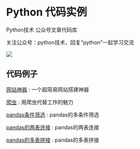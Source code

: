 # Python 代码实例

Python技术 公众号文章代码库


关注公众号：python技术，回复"python"一起学习交流

![](http://favorites.ren/assets/images/python.jpg)

## 代码例子

[网站神器](https://github.com/JustDoPython/python-examples/tree/master/qingxiangke/easyWeb) : 一个超简易网站搭建神器

[爬虫](https://github.com/JustDoPython/python-examples/tree/master/qingxiangke/Crawler) : 用爬虫代替工作的魅力

[pandas条件筛选](https://github.com/JustDoPython/python-examples/tree/master/qingxiangke/PandasSift) : pandas的多条件筛选

[pandas的两表连接](https://github.com/JustDoPython/python-examples/tree/master/qingxiangke/pandasMerge) : pandas的两表连接

[pandas的多表拼接](https://github.com/JustDoPython/python-examples/tree/master/qingxiangke/calculate) : pandas的多表拼接

